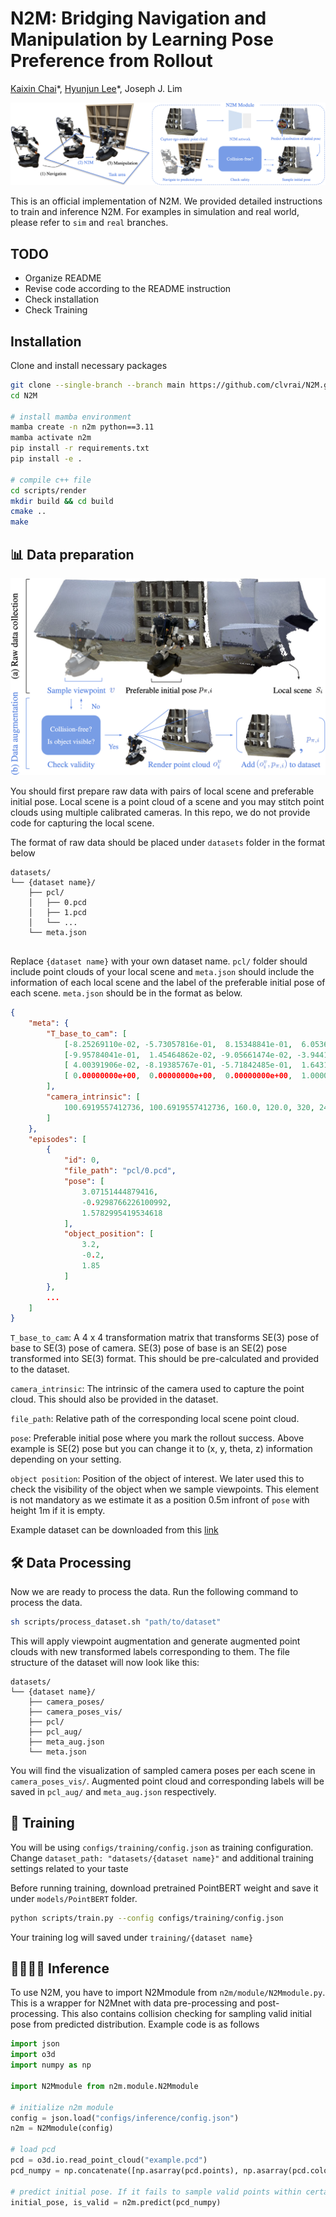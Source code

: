 # N2M: Bridging Navigation and Manipulation by Learning Pose Preference from Rollout
<p><a href="https://cckaixin.github.io/myWebsite/">Kaixin Chai</a>*, <a href="https://hjl1013.github.io">Hyunjun Lee</a>*, Joseph J. Lim</p>

![System Overview](doc/System_Overview.png)

This is an official implementation of N2M. We provided detailed instructions to train and inference N2M. For examples in simulation and real world, please refer to `sim` and `real` branches.

## TODO
- Organize README
- Revise code according to the README instruction
- Check installation
- Check Training

## Installation
Clone and install necessary packages
```bash
git clone --single-branch --branch main https://github.com/clvrai/N2M.git
cd N2M

# install mamba environment
mamba create -n n2m python==3.11
mamba activate n2m
pip install -r requirements.txt
pip install -e .

# compile c++ file
cd scripts/render
mkdir build && cd build
cmake ..
make
```

## 📊 Data preparation

![Data Preparation](doc/Data_Preparation.png)

You should first prepare raw data with pairs of local scene and preferable initial pose. Local scene is a point cloud of a scene and you may stitch point clouds using multiple calibrated cameras. In this repo, we do not provide code for capturing the local scene.

The format of raw data should be placed under `datasets` folder in the format below
```
datasets/
└── {dataset name}/
    ├── pcl/
    │   ├── 0.pcd
    │   ├── 1.pcd
    │   └── ...
    └── meta.json
    
```
Replace `{dataset name}` with your own dataset name. `pcl/` folder should include point clouds of your local scene and `meta.json` should include the information of each local scene and the label of the preferable initial pose of each scene. `meta.json` should be in the format as below.
```json
{
    "meta": {
        "T_base_to_cam": [
            [-8.25269110e-02, -5.73057816e-01,  8.15348841e-01,  6.05364230e-04],
            [-9.95784041e-01,  1.45464862e-02, -9.05661474e-02, -3.94417736e-02],
            [ 4.00391906e-02, -8.19385767e-01, -5.71842485e-01,  1.64310488e-00],
            [ 0.00000000e+00,  0.00000000e+00,  0.00000000e+00,  1.00000000e+00]
        ],
        "camera_intrinsic": [
            100.6919557412736, 100.6919557412736, 160.0, 120.0, 320, 240
        ]
    },
    "episodes": [
        {
            "id": 0,
            "file_path": "pcl/0.pcd",
            "pose": [
                3.07151444879416,
                -0.9298766226100992,
                1.5782995419534618
            ],
            "object_position": [
                3.2,
                -0.2,
                1.85
            ]
        },
        ...
    ]
}
```
`T_base_to_cam`: A 4 x 4 transformation matrix that transforms SE(3) pose of base to SE(3) pose of camera. SE(3) pose of base is an SE(2) pose transformed into SE(3) format. This should be pre-calculated and provided to the dataset.

`camera_intrinsic`: The intrinsic of the camera used to capture the point cloud. This should also be provided in the dataset.

`file_path`: Relative path of the corresponding local scene point cloud.

`pose`: Preferable initial pose where you mark the rollout success. Above example is SE(2) pose but you can change it to (x, y, theta, z) information depending on your setting.

`object position`: Position of the object of interest. We later used this to check the visibility of the object when we sample viewpoints. This element is not mandatory as we estimate it as a position 0.5m infront of `pose` with height 1m if it is empty.

Example dataset can be downloaded from this <a href="https://drive.google.com/file/d/1Qd7ImoUXLwbmB8Or8aRH7oPP8tn6YAdf/view?usp=sharing">link</a>

## 🛠️ Data Processing
Now we are ready to process the data. Run the following command to process the data.
```bash
sh scripts/process_dataset.sh "path/to/dataset"
```
This will apply viewpoint augmentation and generate augmented point clouds with new transformed labels corresponding to them. The file structure of the dataset will now look like this:
```
datasets/
└── {dataset name}/
    ├── camera_poses/
    ├── camera_poses_vis/
    ├── pcl/
    ├── pcl_aug/
    ├── meta_aug.json
    └── meta.json
```
You will find the visualization of sampled camera poses per each scene in `camera_poses_vis/`. Augmented point cloud and corresponding labels will be saved in `pcl_aug/` and `meta_aug.json` respectively.

## 🚀 Training
You will be using `configs/training/config.json` as training configuration. Change `dataset_path: "datasets/{dataset name}"` and additional training settings related to your taste

Before running training, download pretrained PointBERT weight and save it under `models/PointBERT` folder.
```bash
python scripts/train.py --config configs/training/config.json
```
Your training log will saved under `training/{dataset name}`

## 🏃🏻‍♂️‍➡️ Inference
To use N2M, you have to import N2Mmodule from `n2m/module/N2Mmodule.py`. This is a wrapper for N2Mnet with data pre-processing and post-processing. This also contains collision checking for sampling valid initial pose from predicted distribution. Example code is as follows
```python
import json
import o3d
import numpy as np

import N2Mmodule from n2m.module.N2Mmodule

# initialize n2m module
config = json.load("configs/inference/config.json")
n2m = N2Mmodule(config)

# load pcd
pcd = o3d.io.read_point_cloud("example.pcd")
pcd_numpy = np.concatenate([np.asarray(pcd.points), np.asarray(pcd.colors)], axis=1)

# predict initial pose. If it fails to sample valid points within certain number of trial, is_valid will return False. Otherwise, is_valid will be True
initial_pose, is_valid = n2m.predict(pcd_numpy)
```